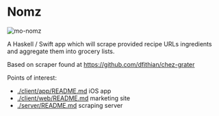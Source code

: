 # Nomz

![mo-nomz](https://github.com/dfithian/chez-grater/actions/workflows/workflow.yml/badge.svg)

A Haskell / Swift app which will scrape provided recipe URLs ingredients and aggregate them into grocery lists.

Based on scraper found at https://github.com/dfithian/chez-grater

Points of interest:

- [./client/app/README.md](client/app/README.md) iOS app
- [./client/web/README.md](client/web/README.md) marketing site
- [./server/README.md](server/README.md) scraping server
